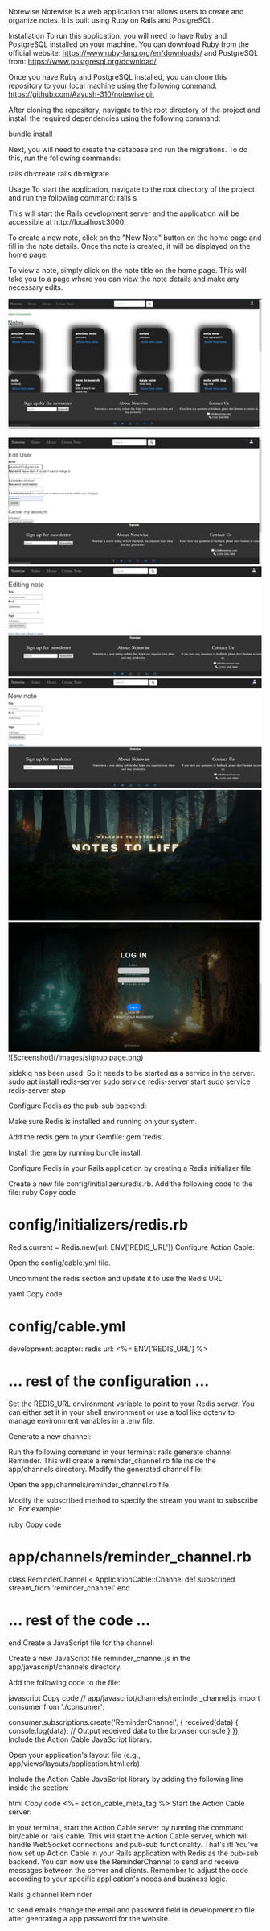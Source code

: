 Notewise
Notewise is a web application that allows users to create and organize notes. It is built using Ruby on Rails and PostgreSQL.

Installation
To run this application, you will need to have Ruby and PostgreSQL installed on your machine. You can download Ruby from the official website: https://www.ruby-lang.org/en/downloads/ and PostgreSQL from: https://www.postgresql.org/download/

Once you have Ruby and PostgreSQL installed, you can clone this repository to your local machine using the following command:
https://github.com/Aayush-310/notewise.git

After cloning the repository, navigate to the root directory of the project and install the required dependencies using the following command:

bundle install

Next, you will need to create the database and run the migrations. To do this, run the following commands:

rails db:create
rails db:migrate

Usage
To start the application, navigate to the root directory of the project and run the following command:
rails s

This will start the Rails development server and the application will be accessible at http://localhost:3000.

To create a new note, click on the "New Note" button on the home page and fill in the note details. Once the note is created, it will be displayed on the home page.

To view a note, simply click on the note title on the home page. This will take you to a page where you can view the note details and make any necessary edits.

![Screenshot](/images/homepage.png)

![Screenshot](/images/edit_user.png)
![Screenshot](/images/edit_note.png)
![Screenshot](/images/new_note.png)
![Screenshot](/images/basic-page.png)
![Screenshot](/images/login.png)
![Screenshot](/images/signup page.png)

sidekiq has been used. So it needs to be started as a service in the server. sudo apt install redis-server
sudo service redis-server start
sudo service redis-server stop

Configure Redis as the pub-sub backend:

Make sure Redis is installed and running on your system.

Add the redis gem to your Gemfile: gem 'redis'.

Install the gem by running bundle install.

Configure Redis in your Rails application by creating a Redis initializer file:

Create a new file config/initializers/redis.rb.
Add the following code to the file:
ruby
Copy code

# config/initializers/redis.rb

Redis.current = Redis.new(url: ENV['REDIS_URL'])
Configure Action Cable:

Open the config/cable.yml file.

Uncomment the redis section and update it to use the Redis URL:

yaml
Copy code

# config/cable.yml

development:
adapter: redis
url: <%= ENV['REDIS_URL'] %>

# ... rest of the configuration ...

Set the REDIS_URL environment variable to point to your Redis server. You can either set it in your shell environment or use a tool like dotenv to manage environment variables in a .env file.

Generate a new channel:

Run the following command in your terminal: rails generate channel Reminder.
This will create a reminder_channel.rb file inside the app/channels directory.
Modify the generated channel file:

Open the app/channels/reminder_channel.rb file.

Modify the subscribed method to specify the stream you want to subscribe to. For example:

ruby
Copy code

# app/channels/reminder_channel.rb

class ReminderChannel < ApplicationCable::Channel
def subscribed
stream_from 'reminder_channel'
end

# ... rest of the code ...

end
Create a JavaScript file for the channel:

Create a new JavaScript file reminder_channel.js in the app/javascript/channels directory.

Add the following code to the file:

javascript
Copy code
// app/javascript/channels/reminder_channel.js
import consumer from './consumer';

consumer.subscriptions.create('ReminderChannel', {
received(data) {
console.log(data); // Output received data to the browser console
}
});
Include the Action Cable JavaScript library:

Open your application's layout file (e.g., app/views/layouts/application.html.erb).

Include the Action Cable JavaScript library by adding the following line inside the <head> section:

html
Copy code
<%= action_cable_meta_tag %>
Start the Action Cable server:

In your terminal, start the Action Cable server by running the command bin/cable or rails cable.
This will start the Action Cable server, which will handle WebSocket connections and pub-sub functionality.
That's it! You've now set up Action Cable in your Rails application with Redis as the pub-sub backend. You can now use the ReminderChannel to send and receive messages between the server and clients. Remember to adjust the code according to your specific application's needs and business logic.

Rails g channel Reminder

to send emails change the email and password field in development.rb file after geenrating a app password for the website.
